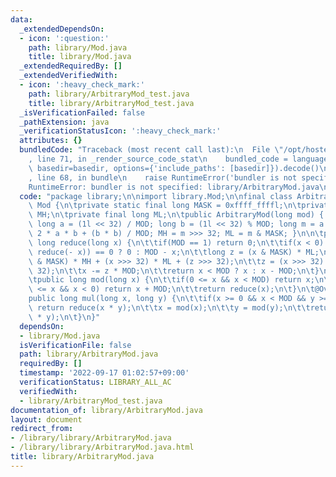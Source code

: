 ```yaml
---
data:
  _extendedDependsOn:
  - icon: ':question:'
    path: library/Mod.java
    title: library/Mod.java
  _extendedRequiredBy: []
  _extendedVerifiedWith:
  - icon: ':heavy_check_mark:'
    path: library/ArbitraryMod_test.java
    title: library/ArbitraryMod_test.java
  _isVerificationFailed: false
  _pathExtension: java
  _verificationStatusIcon: ':heavy_check_mark:'
  attributes: {}
  bundledCode: "Traceback (most recent call last):\n  File \"/opt/hostedtoolcache/Python/3.10.6/x64/lib/python3.10/site-packages/onlinejudge_verify/documentation/build.py\"\
    , line 71, in _render_source_code_stat\n    bundled_code = language.bundle(stat.path,\
    \ basedir=basedir, options={'include_paths': [basedir]}).decode()\n  File \"/opt/hostedtoolcache/Python/3.10.6/x64/lib/python3.10/site-packages/onlinejudge_verify/languages/user_defined.py\"\
    , line 68, in bundle\n    raise RuntimeError('bundler is not specified: {}'.format(str(path)))\n\
    RuntimeError: bundler is not specified: library/ArbitraryMod.java\n"
  code: "package library;\n\nimport library.Mod;\n\nfinal class ArbitraryMod extends\
    \ Mod {\n\tprivate static final long MASK = 0xffff_ffffl;\n\tprivate final long\
    \ MH;\n\tprivate final long ML;\n\tpublic ArbitraryMod(long mod) { super(mod);\
    \ long a = (1l << 32) / MOD; long b = (1l << 32) % MOD; long m = a * a * MOD +\
    \ 2 * a * b + (b * b) / MOD; MH = m >>> 32; ML = m & MASK; }\n\n\tprivate final\
    \ long reduce(long x) {\n\t\tif(MOD == 1) return 0;\n\t\tif(x < 0) return (x =\
    \ reduce(- x)) == 0 ? 0 : MOD - x;\n\t\tlong z = (x & MASK) * ML;\n\t\tz = (x\
    \ & MASK) * MH + (x >>> 32) * ML + (z >>> 32);\n\t\tz = (x >>> 32) * MH + (z >>>\
    \ 32);\n\t\tx -= z * MOD;\n\t\treturn x < MOD ? x : x - MOD;\n\t}\n\t@Override\n\
    \tpublic long mod(long x) {\n\t\tif(0 <= x && x < MOD) return x;\n\t\tif(- MOD\
    \ <= x && x < 0) return x + MOD;\n\t\treturn reduce(x);\n\t}\n\t@Override\n\t\
    public long mul(long x, long y) {\n\t\tif(x >= 0 && x < MOD && y >= 0 && y < MOD)\
    \ return reduce(x * y);\n\t\tx = mod(x);\n\t\ty = mod(y);\n\t\treturn reduce(x\
    \ * y);\n\t}\n}"
  dependsOn:
  - library/Mod.java
  isVerificationFile: false
  path: library/ArbitraryMod.java
  requiredBy: []
  timestamp: '2022-09-17 01:02:57+09:00'
  verificationStatus: LIBRARY_ALL_AC
  verifiedWith:
  - library/ArbitraryMod_test.java
documentation_of: library/ArbitraryMod.java
layout: document
redirect_from:
- /library/library/ArbitraryMod.java
- /library/library/ArbitraryMod.java.html
title: library/ArbitraryMod.java
---
```

